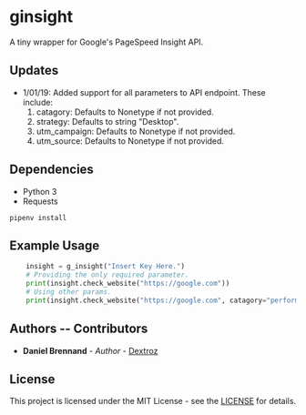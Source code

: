 # ginsight
A tiny wrapper for Google's PageSpeed Insight API.

## Updates
* 1/01/19: Added support for all parameters to API endpoint. These include:
    1. catagory: Defaults to Nonetype if not provided.
    2. strategy: Defaults to string "Desktop".
    3. utm_campaign: Defaults to Nonetype if not provided.
    4. utm_source: Defaults to Nonetype if not provided.

## Dependencies
* Python 3
* Requests
```
pipenv install
```

## Example Usage
```python
    insight = g_insight("Insert Key Here.")
    # Providing the only required parameter.
    print(insight.check_website("https://google.com"))
    # Using other params.
    print(insight.check_website("https://google.com", catagory="performance", strategy="mobile", utm_campaign="g_insight", utm_source="g_insight"))
```

## Authors -- Contributors
* **Daniel Brennand** - *Author* - [Dextroz](https://github.com/Dextroz)

## License

This project is licensed under the MIT License - see the [LICENSE](LICENSE) for details.